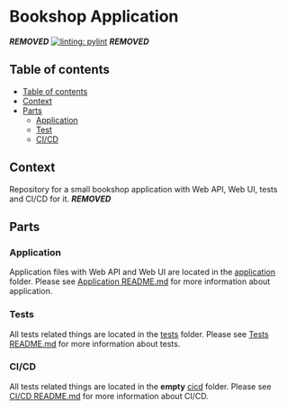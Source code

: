 # Bookshop Application

***REMOVED***
[![linting: pylint](https://img.shields.io/badge/linting-pylint-yellowgreen)](https://github.com/PyCQA/pylint)
***REMOVED*** 

## Table of contents
* [Table of contents](#table-of-contents)
* [Context](#context)
* [Parts](#parts)
  * [Application](#application)
  * [Test](#tests)
  * [CI/CD](#cicd)

## Context

Repository for a small bookshop application with Web API, Web UI, tests and CI/CD for it. ***REMOVED***

## Parts

### Application

Application files with Web API and Web UI are located in the [application](application) folder. 
Please see [Application README.md](application/README.md) for more information about application.

### Tests

All tests related things are located in the [tests](tests) folder. 
Please see [Tests README.md](tests/README.md) for more information about tests.


### CI/CD

All tests related things are located in the **empty** [cicd](cicd) folder. 
Please see [CI/CD README.md](cicd/README.md) for more information about CI/CD.

